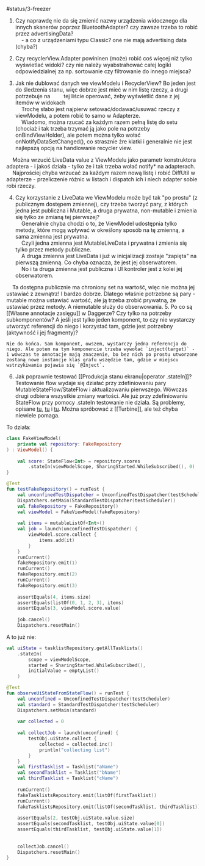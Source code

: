 #status/3-freezer
  
1. Czy naprawdę nie da się zmienić nazwy urządzenia widocznego dla innych skanerów poprzez BluetoothAdapter? czy zawsze trzeba to robić przez advertisingData?  
    - a co z urządzeniami typu Classic? one nie mają advertising data (chyba?)  
  
2. Czy recyclerView.Adapter powininen (może) robić coś więcej niż tylko wyświetlać widoki? czy nie należy wyabstrahować całej logiki odpowiedzialnej za np. sortowanie czy filtrowanie do innego miejsca?  
  
3. Jak nie dublować danych we viewModelu i RecyclerView? Bo jeden jest do śledzenia stanu, więc dobrze jest mieć w nim listę rzeczy, a drugi potrzebuje na         tej liście operować, żeby wyświetlić dane z jej itemów w widokach  
    Trochę słabo jest najpierw setować/dodawać/usuwać rzeczy z viewModelu, a potem robić to samo w Adapterze.  
    Wiadomo, można rzucać za każdym razem pełną listę do setu (chociaż i tak trzeba trzymać ją jako pole na potrzeby onBindViewHolder), ale potem można tylko wołać onNotifyDataSetChanged(), co strasznie żre klatki i generalnie nie jest najlepszą opcją na handlowanie recycler view.  
  
    Można wrzucić LiveData value z ViewModelu jako parametr konstruktora adaptera - i jakoś działa - tylko że i tak trzeba wołać notify* na adapterach.  
    Najprościej chyba wrzucać za każdym razem nową listę i robić DiffUtil w adapterze - przeliczenie różnic w listach i dispatch ich i niech adapter sobie robi rzeczy.  
  
4. Czy korzystanie z LiveData we ViewModelu może być tak "po prostu" (z publicznym dostępem zmiennej), czy trzeba tworzyć pary, z których jedna jest publiczna i Mutable, a druga prywatna, non-mutable i zmienia się tylko ze zmianą tej pierwszej?  
    Generalnie chyba chodzi o to, że ViewModel udostępnia tylko metody, które mogą wpływać w określony sposób na tę zmienną, a sama zmienna jest prywatna.  
    Czyli jedna zmienna jest MutableLiveData i prywatna i zmienia się tylko przez metody publiczne.  
    A druga zmienna jest LiveData i już w inicjalizacji zostaje "zapięta" na pierwszą zmienną. Co chyba oznacza, że jest jej obserwatorem.  
    No i ta druga zmienna jest publiczna i UI kontroler jest z kolei jej obserwatorem.  
  
    Ta dostępna publicznie ma chroniony set na wartość, więc nie można jej ustawiać z zewnątrz! I bardzo dobrze. Dlatego właśnie potrzebne są pary - mutable można ustawiać wartość, ale ją trzeba zrobić prywatną, że ustawiać przez metody. A niemutable służy do obserwowania.
5. Po co są [[Własne annotacje zasięgu]] w Daggerze? Czy tylko na potrzeby subkomponentów? A jeśli jest tylko jeden komponent, to czy nie wystarczy utworzyć referencji do niego i korzystać tam, gdzie jest potrzebny (aktywność i jej fragmenty)?

	Nie do końca. Sam komponent, owszem, wystarczy jedna referencja do niego. Ale potem na tym komponencie trzeba wywołać `inject(target)` - i wówczas te annotacje mają znaczenie, bo bez nich po prostu utworzone zostaną nowe instancje klas grafu wszędzie tam, gdzie w miejscu wstrzykiwania pojawia się `@Inject`.

6. Jak poprawnie testować [[Produkcja stanu ekranu|operator .stateIn]]? Testowanie flow wydaje się działać przy zdefiniowaniu pary MutableStateFlow/StateFlow i aktualizowaniu pierwszego. Wówczas drugi odbiera wszystkie zmiany wartości. Ale już przy zdefiniowaniu StateFlow przy pomocy .stateIn testowanie nie działa.
Są problemy, opisane [tu](https://github.com/cashapp/turbine/issues/204), [tu](https://github.com/Kotlin/kotlinx.coroutines/issues/3143) i [tu](https://www.billjings.com/posts/title/testing-stateflow-is-annoying/). Można spróbować z [[Turbine]], ale też chyba niewiele pomaga.


To działa:
```kotlin
class FakeViewModel(  
    private val repository: FakeRepository  
) : ViewModel() {  
  
    val score: StateFlow<Int> = repository.scores  
        .stateIn(viewModelScope, SharingStarted.WhileSubscribed(), 0)  
}

@Test  
fun testFakeRepository() = runTest {  
    val unconfinedTestDispatcher = UnconfinedTestDispatcher(testScheduler)  
    Dispatchers.setMain(StandardTestDispatcher(testScheduler))  
    val fakeRepository = FakeRepository()  
    val viewModel = FakeViewModel(fakeRepository)  
  
    val items = mutableListOf<Int>()  
    val job = launch(unconfinedTestDispatcher) {  
        viewModel.score.collect {  
            items.add(it)  
        }  
    }  
    runCurrent()  
    fakeRepository.emit(1)  
    runCurrent()  
    fakeRepository.emit(2)  
    runCurrent()  
    fakeRepository.emit(3)  
  
    assertEquals(4, items.size)  
    assertEquals(listOf(0, 1, 2, 3), items)  
    assertEquals(3, viewModel.score.value)  
  
    job.cancel()  
    Dispatchers.resetMain()
```

A to już nie:

```kotlin
val uiState = tasklistRepository.getAllTasklists()  
    .stateIn(  
        scope = viewModelScope,  
        started = SharingStarted.WhileSubscribed(),  
        initialValue = emptyList()  
    )

@Test  
fun observeUiStateFromStateFlow() = runTest {  
    val unconfined = UnconfinedTestDispatcher(testScheduler)  
    val standard = StandardTestDispatcher(testScheduler)  
    Dispatchers.setMain(standard)  
  
    var collected = 0  
  
    val collectJob = launch(unconfined) {  
        testObj.uiState.collect {  
            collected = collected.inc()  
            println("collecting list")  
        }  
    }  
    val firstTasklist = Tasklist("aName")  
    val secondTasklist = Tasklist("bName")  
    val thirdTasklist = Tasklist("cName")  
  
    runCurrent()  
    fakeTasklistsRepository.emit(listOf(firstTasklist))  
    runCurrent()  
    fakeTasklistsRepository.emit(listOf(secondTasklist, thirdTasklist))  
  
    assertEquals(2, testObj.uiState.value.size)  
    assertEquals(secondTasklist, testObj.uiState.value[0])  
    assertEquals(thirdTasklist, testObj.uiState.value[1])  
  
  
    collectJob.cancel()  
    Dispatchers.resetMain()  
}
```